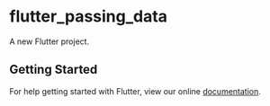 # flutter_passing_data

A new Flutter project.

## Getting Started

For help getting started with Flutter, view our online
[documentation](https://flutter.io/).
